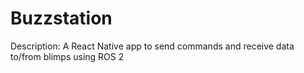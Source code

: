 # Buzzstation
Description: A React Native app to send commands and receive data to/from blimps using ROS 2
